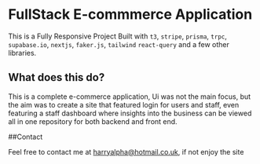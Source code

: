 # FullStack E-commmerce Application

This is a Fully Responsive Project Built with `t3`, `stripe`, `prisma`, `trpc`, `supabase.io`, `nextjs`, `faker.js`, `tailwind` `react-query` and a few other libraries.

## What does this do?

This is a complete e-commerce application, Ui was not the main focus, but the aim was to create a site that featured login for users and staff, even featuring a staff dashboard where insights into the business can be viewed all in one repository for both backend and front end.

##Contact

Feel free to contact me at harryalpha@hotmail.co.uk, if not enjoy the site
